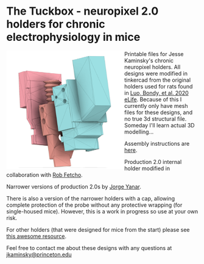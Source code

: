 # The Tuckbox - neuropixel 2.0 holders for chronic electrophysiology in mice
<img src="https://github.com/Brody-Lab/mouse_npx_holders/blob/main/jorge_chronic_holder_schematic.png" align="left" height="310" width="310" >

Printable files for Jesse Kaminsky's chronic neuropixel holders. All designs were modified in tinkercad from the original holders used for rats found in [Luo, Bondy, et al. 2020 eLife](https://elifesciences.org/articles/59716). Because of this I currently only have mesh files for these designs, and no true 3d structural file. Someday I'll learn actual 3D modelling...

Assembly instructions are [here](https://github.com/Brody-Lab/mouse_npx_holders/blob/main/Neuropixels%202.0%20Implant%20Assembly%20Instructions.pdf).

Production 2.0 internal holder modified in collaboration with [Rob Fetcho](https://scholar.google.com/citations?user=SHq1IlIAAAAJ&hl=en).

Narrower versions of production 2.0s by [Jorge Yanar](https://scholar.google.com/citations?user=Estf_eEAAAAJ&hl=en).

There is also a version of the narrower holders with a cap, allowing complete protection of the probe without any protective wrapping (for single-housed mice). However, this is a work in progress so use at your own risk.

For other holders (that were designed for mice from the start) please see [this awesome resource](https://github.com/Julie-Fabre/awesome_neuropixels).

Feel free to contact me about these designs with any questions at jkaminsky@princeton.edu
